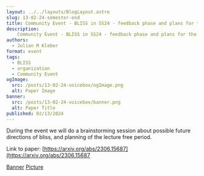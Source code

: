 ```yaml
---
layout: ../../layouts/BlogLayout.astro
slug: 13-02-24-semester-end
title: Community Event - BLISS in SS24 - feedback phase and plans for the next semester
description: 
    Community Event - BLISS in SS24 - feedback phase and plans for the next semester
authors:
  - Julian M Kleber
format: event
tags:
  - BLISS
  - organization
  - Community Event
ogImage: 
  src: /posts/13-02-24-voicebox/ogImage.png
  alt: Paper Image
banner: 
  src: /posts/13-02-24-voicebox/banner.png
  alt: Paper Title
published: 02/13/2024
---
```


During the event we will do a brainstorming session about possible future directions of bliss, and planning of the lecture free period.

Link to paper: [https://arxiv.org/abs/2306.15687](https://arxiv.org/abs/2306.15687

[Banner](https://commons.wikimedia.org/wiki/File:Das_letzte_Abendmahl,_mit_Liniendivergenz_der_Perspektive_und_Versatz_in_der_R%C3%BCckwand.jpg)
[Picture](https://commons.wikimedia.org/wiki/File:Das_letzte_Abendmahl,_mit_Liniendivergenz_der_Perspektive_und_Versatz_in_der_R%C3%BCckwand.jpg)

